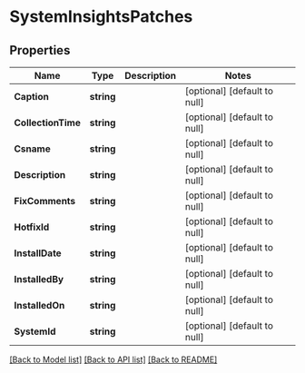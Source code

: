 # SystemInsightsPatches

## Properties
Name | Type | Description | Notes
------------ | ------------- | ------------- | -------------
**Caption** | **string** |  | [optional] [default to null]
**CollectionTime** | **string** |  | [optional] [default to null]
**Csname** | **string** |  | [optional] [default to null]
**Description** | **string** |  | [optional] [default to null]
**FixComments** | **string** |  | [optional] [default to null]
**HotfixId** | **string** |  | [optional] [default to null]
**InstallDate** | **string** |  | [optional] [default to null]
**InstalledBy** | **string** |  | [optional] [default to null]
**InstalledOn** | **string** |  | [optional] [default to null]
**SystemId** | **string** |  | [optional] [default to null]

[[Back to Model list]](../README.md#documentation-for-models) [[Back to API list]](../README.md#documentation-for-api-endpoints) [[Back to README]](../README.md)


